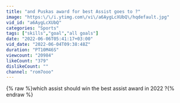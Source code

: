 ```yaml
---
title: "and Puskas award for best Assist goes to ?"
image: "https:\/\/i.ytimg.com\/vi\/a6AygLcXUbQ\/hqdefault.jpg"
vid_id: "a6AygLcXUbQ"
categories: "Sports"
tags: ["skills","goal","all goals"]
date: "2022-06-06T05:41:17+03:00"
vid_date: "2022-06-04T09:38:48Z"
duration: "PT10M46S"
viewcount: "20984"
likeCount: "379"
dislikeCount: ""
channel: "rom7ooo"
---
```

{% raw %}which assist should win the best assist award in 2022 ?{% endraw %}
